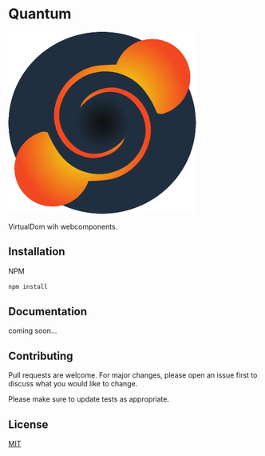 # Quantum

![](https://github.com/SirReiva/quantum/blob/master/logobig.png?raw=true)

VirtualDom wih webcomponents.

## Installation

NPM

```bash
npm install
```

## Documentation

coming soon...

## Contributing
Pull requests are welcome. For major changes, please open an issue first to discuss what you would like to change.

Please make sure to update tests as appropriate.

## License
[MIT](https://choosealicense.com/licenses/mit/)